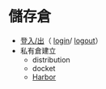 # 儲存倉
- [登入/出](login&out.md#登入出)（ [login](login&out.md#login)/ [logout](login&out.md#logout)）
- 私有倉建立
    - distribution
    - docket
    - [Harbor](harbor#-harbor)